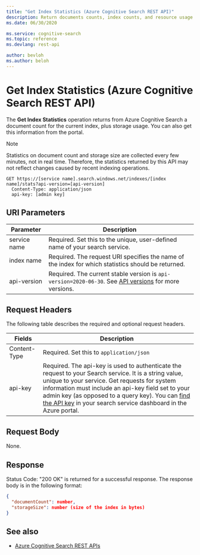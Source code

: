 ```yaml
---
title: "Get Index Statistics (Azure Cognitive Search REST API)"
description: Return documents counts, index counts, and resource usage metrics for an Azure Cognitive Search service.
ms.date: 06/30/2020

ms.service: cognitive-search
ms.topic: reference
ms.devlang: rest-api

author: bevloh
ms.author: beloh
---
```

# Get Index Statistics (Azure Cognitive Search REST API)
The **Get Index Statistics** operation returns from Azure Cognitive Search a document count for the current index, plus storage usage. You can also get this information from the portal.  

 > [!NOTE] 
 > Statistics on document count and storage size are collected every few minutes, not in real time. Therefore, the statistics returned by this API may not reflect changes caused by recent indexing operations. 

```http  
GET https://[service name].search.windows.net/indexes/[index name]/stats?api-version=[api-version]  
  Content-Type: application/json  
  api-key: [admin key]   
```  

 ## URI Parameters

| Parameter	  | Description  | 
|-------------|--------------|
| service name | Required. Set this to the unique, user-defined name of your search service. |
| index name  | Required. The request URI specifies the name of the index for which statistics should be returned. |
| api-version | Required. The current stable version is `api-version=2020-06-30`. See [API versions](search-service-api-versions.md) for more versions.|

## Request Headers 

The following table describes the required and optional request headers.  

|Fields              |Description      |  
|--------------------|-----------------|  
|Content-Type|Required. Set this to `application/json`|  
|api-key|Required. The api-key is used to authenticate the request to your Search service. It is a string value, unique to your service. Get requests for system information must include an api-key field set to your admin key (as opposed to a query key). You can [find the API key](/azure/search/search-security-api-keys#find-existing-keys) in your search service dashboard in the Azure portal.|  

## Request Body  
 None.  

## Response  
 Status Code: "200 OK" is returned for a successful response. The response body is in the following format:  

```json
{  
  "documentCount": number,  
  "storageSize": number (size of the index in bytes)  
}  
```  

## See also

+ [Azure Cognitive Search REST APIs](index.md)
